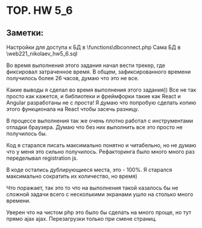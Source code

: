 # TOP. HW 5_6
## Заметки:
Настройки для доступа к БД в \functions\dbconnect.php
Сама БД в \web221_nikolaev_hw5_6.sql

Во время выполнения этого задания начал вести трекер, где фиксировал затраченное время.
В общем, зафиксированного времени получилось более 26 часов, думаю что это не все.

Какие выводы я сделал во время выполнения этого задания))
Все не так просто как кажется, и библиотеки и фреймфорки такие как React и Angular разработаны не с проста!
Я думаю что попробую сделать копию этого функционала на React чтобы засечь разницу.

В процессе выполнения так же очень плотно работал с инструментами отладки браузера.
Думаю что без них выполнить все это просто не получилось бы.

Код я старался писать максимально понятно и читабельно, но не думаю что у меня это сильно получилось.
Рефакторинга было много много раз переделывал registration js.

В коде остались дублирующиеся места, это - 100%.
Я старался максимально сократить их количество, но время)

Что поражает, так это то что на выполнения такой казалось бы не сложной задачи всего с несколькими экранами ушло на столько много времени.

Уверен что на чистом php это было бы сделать на много проще, но тут прямо ajax ajax.
Перезагрузки только при смене страниц.


